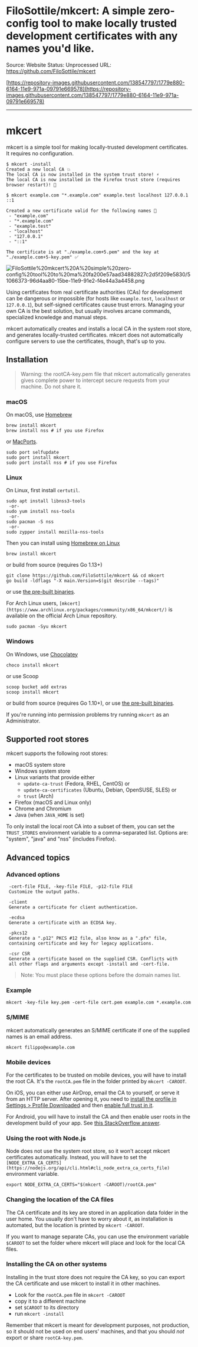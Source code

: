 # FiloSottile/mkcert: A simple zero-config tool to make locally trusted development certificates with any names you'd like.

Source: Website
Status: Unprocessed
URL: https://github.com/FiloSottile/mkcert

[https://repository-images.githubusercontent.com/138547797/1779e880-6164-11e9-971a-09791e669578](https://repository-images.githubusercontent.com/138547797/1779e880-6164-11e9-971a-09791e669578)

---

# mkcert

mkcert is a simple tool for making locally-trusted development certificates. It requires no configuration.

```
$ mkcert -install
Created a new local CA 💥
The local CA is now installed in the system trust store! ⚡️
The local CA is now installed in the Firefox trust store (requires browser restart)! 🦊

$ mkcert example.com "*.example.com" example.test localhost 127.0.0.1 ::1

Created a new certificate valid for the following names 📜
 - "example.com"
 - "*.example.com"
 - "example.test"
 - "localhost"
 - "127.0.0.1"
 - "::1"

The certificate is at "./example.com+5.pem" and the key at "./example.com+5-key.pem" ✅

```

![FiloSottile%20mkcert%20A%20simple%20zero-config%20tool%20to%20ma%20fa200e57aad34882827c2d5f209e5830/51066373-96d4aa80-15be-11e9-91e2-f4e44a3a4458.png](FiloSottile%20mkcert%20A%20simple%20zero-config%20tool%20to%20ma%20fa200e57aad34882827c2d5f209e5830/51066373-96d4aa80-15be-11e9-91e2-f4e44a3a4458.png)

Using certificates from real certificate authorities (CAs) for development can be dangerous or impossible (for hosts like `example.test`, `localhost` or `127.0.0.1`), but self-signed certificates cause trust errors. Managing your own CA is the best solution, but usually involves arcane commands, specialized knowledge and manual steps.

mkcert automatically creates and installs a local CA in the system root store, and generates locally-trusted certificates. mkcert does not automatically configure servers to use the certificates, though, that's up to you.

## Installation

> Warning: the rootCA-key.pem file that mkcert automatically generates gives complete power to intercept secure requests from your machine. Do not share it.
> 

### macOS

On macOS, use [Homebrew](https://brew.sh/)

```
brew install mkcert
brew install nss # if you use Firefox

```

or [MacPorts](https://www.macports.org/).

```
sudo port selfupdate
sudo port install mkcert
sudo port install nss # if you use Firefox

```

### Linux

On Linux, first install `certutil`.

```
sudo apt install libnss3-tools
 -or-
sudo yum install nss-tools
 -or-
sudo pacman -S nss
 -or-
sudo zypper install mozilla-nss-tools

```

Then you can install using [Homebrew on Linux](https://docs.brew.sh/Homebrew-on-Linux)

```
brew install mkcert

```

or build from source (requires Go 1.13+)

```
git clone https://github.com/FiloSottile/mkcert && cd mkcert
go build -ldflags "-X main.Version=$(git describe --tags)"

```

or use [the pre-built binaries](https://github.com/FiloSottile/mkcert/releases).

For Arch Linux users, `[mkcert](https://www.archlinux.org/packages/community/x86_64/mkcert/)` is available on the official Arch Linux repository.

```
sudo pacman -Syu mkcert

```

### Windows

On Windows, use [Chocolatey](https://chocolatey.org/)

```
choco install mkcert

```

or use Scoop

```
scoop bucket add extras
scoop install mkcert

```

or build from source (requires Go 1.10+), or use [the pre-built binaries](https://github.com/FiloSottile/mkcert/releases).

If you're running into permission problems try running `mkcert` as an Administrator.

## Supported root stores

mkcert supports the following root stores:

- macOS system store
- Windows system store
- Linux variants that provide either
    - `update-ca-trust` (Fedora, RHEL, CentOS) or
    - `update-ca-certificates` (Ubuntu, Debian, OpenSUSE, SLES) or
    - `trust` (Arch)
- Firefox (macOS and Linux only)
- Chrome and Chromium
- Java (when `JAVA_HOME` is set)

To only install the local root CA into a subset of them, you can set the `TRUST_STORES` environment variable to a comma-separated list. Options are: "system", "java" and "nss" (includes Firefox).

## Advanced topics

### Advanced options

```
 -cert-file FILE, -key-file FILE, -p12-file FILE
 Customize the output paths.

 -client
 Generate a certificate for client authentication.

 -ecdsa
 Generate a certificate with an ECDSA key.

 -pkcs12
 Generate a ".p12" PKCS #12 file, also know as a ".pfx" file,
 containing certificate and key for legacy applications.

 -csr CSR
 Generate a certificate based on the supplied CSR. Conflicts with
 all other flags and arguments except -install and -cert-file.

```

> Note: You must place these options before the domain names list.
> 

### Example

```
mkcert -key-file key.pem -cert-file cert.pem example.com *.example.com

```

### S/MIME

mkcert automatically generates an S/MIME certificate if one of the supplied names is an email address.

```
mkcert filippo@example.com

```

### Mobile devices

For the certificates to be trusted on mobile devices, you will have to install the root CA. It's the `rootCA.pem` file in the folder printed by `mkcert -CAROOT`.

On iOS, you can either use AirDrop, email the CA to yourself, or serve it from an HTTP server. After opening it, you need to [install the profile in Settings > Profile Downloaded](https://github.com/FiloSottile/mkcert/issues/233#issuecomment-690110809) and then [enable full trust in it](https://support.apple.com/en-nz/HT204477).

For Android, you will have to install the CA and then enable user roots in the development build of your app. See [this StackOverflow answer](https://stackoverflow.com/a/22040887/749014).

### Using the root with Node.js

Node does not use the system root store, so it won't accept mkcert certificates automatically. Instead, you will have to set the `[NODE_EXTRA_CA_CERTS](https://nodejs.org/api/cli.html#cli_node_extra_ca_certs_file)` environment variable.

```
export NODE_EXTRA_CA_CERTS="$(mkcert -CAROOT)/rootCA.pem"

```

### Changing the location of the CA files

The CA certificate and its key are stored in an application data folder in the user home. You usually don't have to worry about it, as installation is automated, but the location is printed by `mkcert -CAROOT`.

If you want to manage separate CAs, you can use the environment variable `$CAROOT` to set the folder where mkcert will place and look for the local CA files.

### Installing the CA on other systems

Installing in the trust store does not require the CA key, so you can export the CA certificate and use mkcert to install it in other machines.

- Look for the `rootCA.pem` file in `mkcert -CAROOT`
- copy it to a different machine
- set `$CAROOT` to its directory
- run `mkcert -install`

Remember that mkcert is meant for development purposes, not production, so it should not be used on end users' machines, and that you should *not* export or share `rootCA-key.pem`.